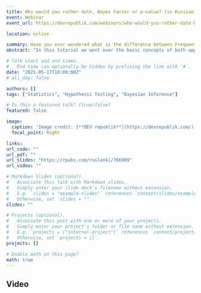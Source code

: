 ```yaml
---
title: Who would you rather date, Bayes Factor or p-value? (in Russian)
event: Webinar
event_url: https://devrepublik.com/webinars/who-would-you-rather-date-bayes-factor-or-p-value/

location: online

summary: Have you ever wondered what is the difference between Frequentist and Bayesian statistics? In this tutorial we went over the basic concepts of both approaches using inference for a proportion as an example. 
abstract: "In this tutorial we went over the basic concepts of both approaches using inference for a proportion as an example."

# Talk start and end times.
#   End time can optionally be hidden by prefixing the line with `#`.
date: "2021-05-17T10:00:00Z"
# all_day: false

authors: []
tags: ["Statistics", "Hypothesis Testing", "Bayesian Inference"]

# Is this a featured talk? (true/false)
featured: false

image:
  caption: 'Image credit: [**DEV republik**](https://devrepublik.com/)'
  focal_point: Right

links:
url_code: ""
url_pdf: ""
url_slides: "https://rpubs.com/ruslankl/766909"
url_video: ""

# Markdown Slides (optional).
#   Associate this talk with Markdown slides.
#   Simply enter your slide deck's filename without extension.
#   E.g. `slides = "example-slides"` references `content/slides/example-slides.md`.
#   Otherwise, set `slides = ""`.
slides: ""

# Projects (optional).
#   Associate this post with one or more of your projects.
#   Simply enter your project's folder or file name without extension.
#   E.g. `projects = ["internal-project"]` references `content/project/deep-learning/index.md`.
#   Otherwise, set `projects = []`.
projects: []

# Enable math on this page?
math: true
---
```


## Video

